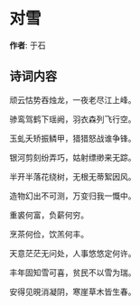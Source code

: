 # 对雪

**作者**: 于石

## 诗词内容

顽云怙势吞烛龙，一夜老尽江上峰。

骖鸾驾鹤下瑶阙，羽衣森列飞行空。

玉虬夭矫振鳞甲，猎猎怒战谁争锋。

银河剪刻纷弄巧，姑射缥缈来无踪。

半开半落花绕树，无根无蒂絮因风。

造物幻出不可测，万变归我一慨中。

重裘何富，负薪何穷。

烹茶何俭，饮羔何丰。

天意茫茫无问处，人事悠悠定何许。

丰年固知雪可喜，贫民不以雪为瑞。

安得见晛消凝阴，寒崖草木皆生春。

